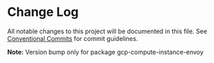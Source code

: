 # Change Log

All notable changes to this project will be documented in this file.
See [Conventional Commits](https://conventionalcommits.org) for commit guidelines.



**Note:** Version bump only for package gcp-compute-instance-envoy
